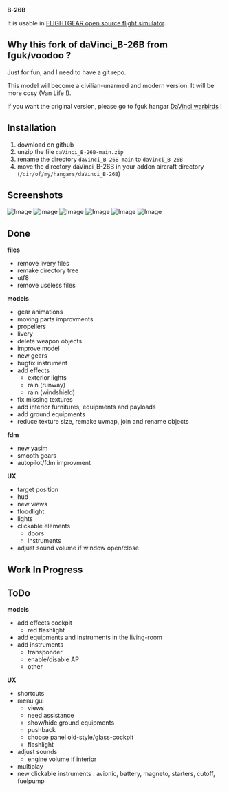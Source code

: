 **B-26B**

It is usable in [FLIGHTGEAR open source flight simulator](http://www.flightgear.org).

Why this fork of daVinci_B-26B from fguk/voodoo ?
-------------------------------------------------

Just for fun, and I need to have a git repo.

This model will become a civilian-unarmed and modern version. It will be more cosy (Van Life !).

If you want the original version, please go to fguk hangar [DaVinci warbirds](https://sites.google.com/view/fgukhangar/flightgear-uk-home-page/hangar/davinci-aircraft/warbirds) !

Installation
------------

1. download on github
2. unzip the file `daVinci_B-26B-main.zip`
3. rename the directory `daVinci_B-26B-main` to `daVinci_B-26B`
4. move the directory daVinci_B-26B in your addon aircraft directory (`/dir/of/my/hangars/daVinci_B-26B`)

Screenshots
-----------

![Image](https://i.imgur.com/GxIpSqM.png)
![Image](https://i.imgur.com/puO2uqR.png)
![Image](https://i.imgur.com/RhyFsYf.png)
![Image](https://i.imgur.com/zZRX407.png)
![Image](https://i.imgur.com/s7AgN9D.png)
![Image](https://i.imgur.com/qKAa5Un.png)


Done
----

**files**

- remove livery files
- remake directory tree
- utf8
- remove useless files

**models**

- gear animations
- moving parts improvments
- propellers
- livery
- delete weapon objects
- improve model
- new gears
- bugfix instrument
- add effects
    - exterior lights
    - rain (runway)
    - rain (windshield)
- fix missing textures
- add interior furnitures, equipments and payloads
- add ground equipments
- reduce texture size, remake uvmap, join and rename objects

**fdm**

- new yasim
- smooth gears
- autopilot/fdm improvment

**UX**

- target position
- hud
- new views
- floodlight
- lights
- clickable elements
    - doors
    - instruments
- adjust sound volume if window open/close

Work In Progress
----------------



ToDo
----

**models**

- add effects cockpit
    - red flashlight
- add equipments and instruments in the living-room
- add instruments
    - transponder
    - enable/disable AP
    - other

**UX**

- shortcuts
- menu gui
    - views
    - need assistance
    - show/hide ground equipments
    - pushback
    - choose panel old-style/glass-cockpit
    - flashlight
- adjust sounds
    - engine volume if interior
- multiplay
- new clickable instruments : avionic, battery, magneto, starters, cutoff, fuelpump






<!--
https://imgur.com/a/D3uNXA3
-->


